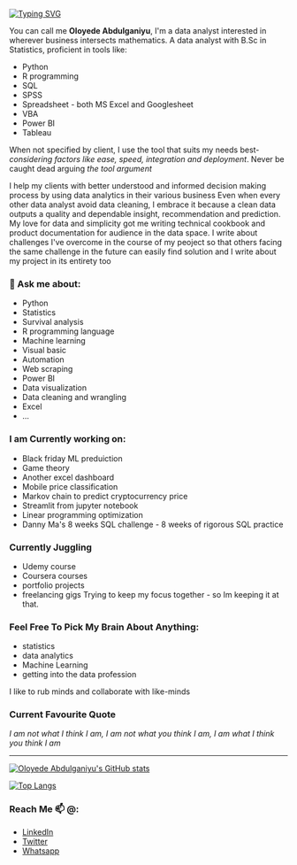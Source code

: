 <a href="https://git.io/typing-svg"><img src="https://readme-typing-svg.herokuapp.com?font=Fira+Code&weight=800&size=25&duration=4000&pause=801&color=113B4D&center=true&vCenter=true&width=430&height=60&lines=Hi+there%2C+Data+bender+%F0%9F%91%8B%F0%9F%8F%BD;Welcome+to+my+portfolio;Feel+free+to+snoop+around+%F0%9F%96%90%F0%9F%8F%BD" alt="Typing SVG" /></a>
<!--
**noble-g/noble-g** is a ✨ _special_ ✨ repository because its `README.md` (this file) appears on your GitHub profile.
Here are some ideas to get you started:
- 🔭 I’m currently working on ...
- 🌱 I’m currently learning ...
- 👯 I’m looking to collaborate on ...
- 🤔 I’m looking for help with ...
- ⚡ Fun fact: ...
-->


You can call me **Oloyede Abdulganiyu**, I'm a data analyst interested in wherever business intersects mathematics. A data analyst with B.Sc in Statistics, proficient in tools like:
* Python
* R programming
* SQL
* SPSS
* Spreadsheet - both MS Excel and Googlesheet
* VBA
* Power BI
* Tableau

When not specified by client, I use the tool that suits my needs best- _considering factors like ease, speed, integration and deployment_. Never be caught dead arguing _the tool argument_

I help my clients with better understood and informed decision making process by using data analytics in their various business
Even when every other data analyst avoid data cleaning, I embrace it because a clean data outputs a quality and dependable insight, recommendation and prediction.
My love for data and simplicity got me writing technical cookbook and product documentation for audience in the data space.
I write about challenges I've overcome in the course of my peoject so that others facing the same challenge in the future can easily find solution and I write about my project in its entirety too 

### 💬 Ask me about:
- Python
- Statistics
- Survival analysis
- R programming language
- Machine learning
- Visual basic
- Automation
- Web scraping
- Power BI
- Data visualization
- Data cleaning and wrangling
- Excel
- ...

### I am Currently working on:
* Black friday ML preduiction
* Game theory
* Another excel dashboard
* Mobile price classification
* Markov chain to predict cryptocurrency price
* Streamlit from jupyter notebook
* Linear programming optimization
* Danny Ma's 8 weeks SQL challenge - 8 weeks of rigorous SQL practice

### Currently Juggling 
* Udemy course
* Coursera courses
* portfolio projects
* freelancing gigs
Trying to keep my focus together - so Im keeping it at that.
 
### Feel Free To Pick My Brain About Anything:
* statistics 
* data analytics
* Machine Learning
* getting into the data profession

I like to rub minds and collaborate with like-minds

### Current Favourite Quote
_I am not what I think I am, I am not what you think I am, I am what I think you think I am_   

---
[![Oloyede Abdulganiyu's GitHub stats](https://github-readme-stats.vercel.app/api?username=noble-g&show_icons=true&theme=cobalt)](https://github.com/noble-g/github-readme-stats)   

[![Top Langs](https://github-readme-stats.vercel.app/api/top-langs/?username=noble-g&layout=compact)](https://github.com/noble-g/github-readme-stats)

### Reach Me 📫 @:
* [LinkedIn](https://www.linkedin.com/in/oloyede-abdulganiyu-420785214)
* [Twitter](https://twitter.com/NobleGee6?t=3OiaIJJ8Iu__0VaIYkL3Hg&s=09)
* [Whatsapp](wa.link/keftwj)
<!--* [Portfolio]()
* [medium]()
* [Email](mailto:noblegee4@gmail.com?body=Hello%20Abdulganiyu%2C%0D%0AI%20am%20_____________%0D%0AGot%20your%20mail%20from%20your%20github%20page%20and%20I%20thought%20to%20message%20you.%0D%0A)
* [Whatsapp](wa.link/keftwj)



include dope GIFs, pictures and Icons-->
